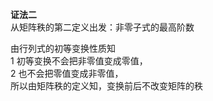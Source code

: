 **证法二**    
从矩阵秩的第二定义出发：非零子式的最高阶数    
    
由行列式的初等变换性质知    
1 初等变换不会把非零值变成零值，    
2 也不会把零值变成非零值，    
所以由矩阵秩的定义知，变换前后不改变矩阵的秩    
